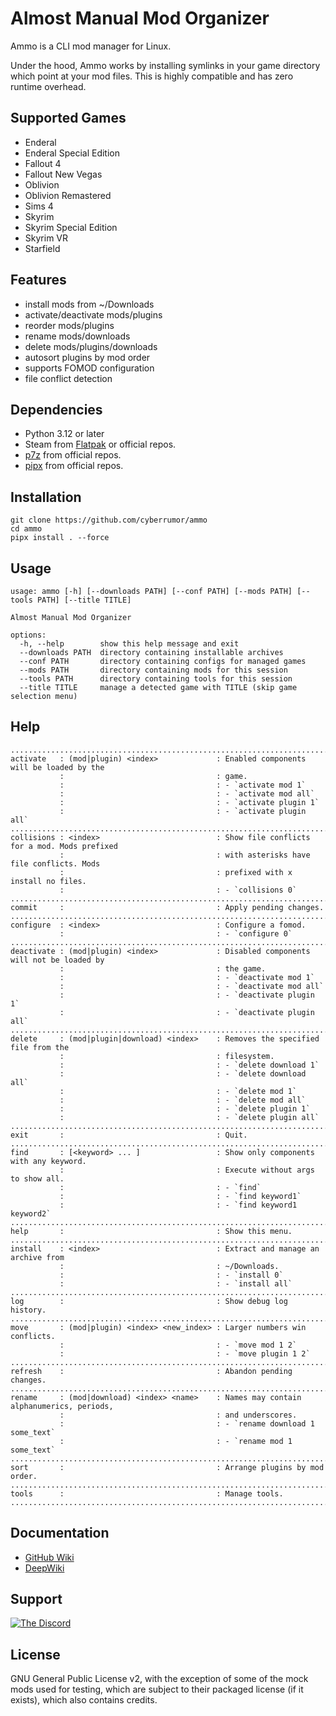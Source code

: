 # Almost Manual Mod Organizer

Ammo is a CLI mod manager for Linux.

Under the hood, Ammo works by installing symlinks in your game directory which
point at your mod files. This is highly compatible and has zero runtime
overhead.

## Supported Games

- Enderal
- Enderal Special Edition
- Fallout 4
- Fallout New Vegas
- Oblivion
- Oblivion Remastered
- Sims 4
- Skyrim
- Skyrim Special Edition
- Skyrim VR
- Starfield

## Features

- install mods from ~/Downloads
- activate/deactivate mods/plugins
- reorder mods/plugins
- rename mods/downloads
- delete mods/plugins/downloads
- autosort plugins by mod order
- supports FOMOD configuration
- file conflict detection

## Dependencies

- Python 3.12 or later
- Steam from [Flatpak](https://flathub.org/apps/com.valvesoftware.Steam) or official repos.
- [p7z](https://github.com/p7zip-project/p7zip) from official repos.
- [pipx](https://github.com/pypa/pipx) from official repos.

## Installation

```
git clone https://github.com/cyberrumor/ammo
cd ammo
pipx install . --force
```

## Usage

```
usage: ammo [-h] [--downloads PATH] [--conf PATH] [--mods PATH] [--tools PATH] [--title TITLE]

Almost Manual Mod Organizer

options:
  -h, --help        show this help message and exit
  --downloads PATH  directory containing installable archives
  --conf PATH       directory containing configs for managed games
  --mods PATH       directory containing mods for this session
  --tools PATH      directory containing tools for this session
  --title TITLE     manage a detected game with TITLE (skip game selection menu)
```

## Help

```
............................................................................................
activate   : (mod|plugin) <index>             : Enabled components will be loaded by the
           :                                  : game.
           :                                  : - `activate mod 1`
           :                                  : - `activate mod all`
           :                                  : - `activate plugin 1`
           :                                  : - `activate plugin all`
............................................................................................
collisions : <index>                          : Show file conflicts for a mod. Mods prefixed
           :                                  : with asterisks have file conflicts. Mods
           :                                  : prefixed with x install no files.
           :                                  : - `collisions 0`
............................................................................................
commit     :                                  : Apply pending changes.
............................................................................................
configure  : <index>                          : Configure a fomod.
           :                                  : - `configure 0`
............................................................................................
deactivate : (mod|plugin) <index>             : Disabled components will not be loaded by
           :                                  : the game.
           :                                  : - `deactivate mod 1`
           :                                  : - `deactivate mod all`
           :                                  : - `deactivate plugin 1`
           :                                  : - `deactivate plugin all`
............................................................................................
delete     : (mod|plugin|download) <index>    : Removes the specified file from the
           :                                  : filesystem.
           :                                  : - `delete download 1`
           :                                  : - `delete download all`
           :                                  : - `delete mod 1`
           :                                  : - `delete mod all`
           :                                  : - `delete plugin 1`
           :                                  : - `delete plugin all`
............................................................................................
exit       :                                  : Quit.
............................................................................................
find       : [<keyword> ... ]                 : Show only components with any keyword.
           :                                  : Execute without args to show all.
           :                                  : - `find`
           :                                  : - `find keyword1`
           :                                  : - `find keyword1 keyword2`
............................................................................................
help       :                                  : Show this menu.
............................................................................................
install    : <index>                          : Extract and manage an archive from
           :                                  : ~/Downloads.
           :                                  : - `install 0`
           :                                  : - `install all`
............................................................................................
log        :                                  : Show debug log history.
............................................................................................
move       : (mod|plugin) <index> <new_index> : Larger numbers win conflicts.
           :                                  : - `move mod 1 2`
           :                                  : - `move plugin 1 2`
............................................................................................
refresh    :                                  : Abandon pending changes.
............................................................................................
rename     : (mod|download) <index> <name>    : Names may contain alphanumerics, periods,
           :                                  : and underscores.
           :                                  : - `rename download 1 some_text`
           :                                  : - `rename mod 1 some_text`
............................................................................................
sort       :                                  : Arrange plugins by mod order.
............................................................................................
tools      :                                  : Manage tools.
............................................................................................
```

## Documentation

- <a href=https://github.com/cyberrumor/ammo/wiki>GitHub Wiki</a>
- <a href=https://deepwiki.com/cyberrumor/ammo/1-overview>DeepWiki</a>

## Support

<a href="https://discord.gg/V6qa82Spxw">
  <img src="discord_banner.gif" alt="The Discord" />
</a>

## License

GNU General Public License v2, with the exception of some of the mock mods used for testing,
which are subject to their packaged license (if it exists), which also contains credits.
